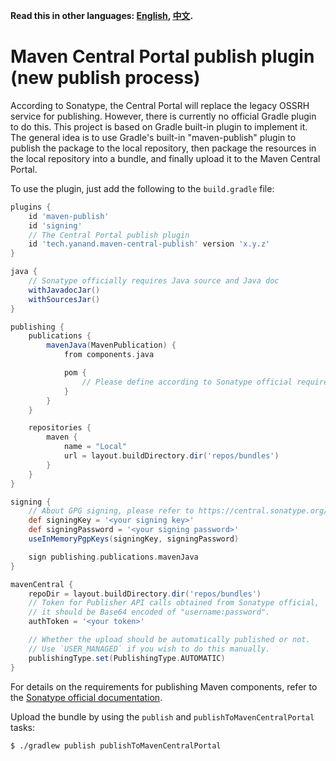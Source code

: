 **Read this in other languages: [English](README.md), [中文](README_zh.md).**

# Maven Central Portal publish plugin (new publish process)

According to Sonatype, the Central Portal will replace the legacy OSSRH service for publishing.
However, there is currently no official Gradle plugin to do this.
This project is based on Gradle built-in plugin to implement it.
The general idea is to use Gradle's built-in "maven-publish" plugin to publish the package to the local repository,
then package the resources in the local repository into a bundle, and finally upload it to the Maven Central Portal.

To use the plugin, just add the following to the `build.gradle` file:

```groovy
plugins {
    id 'maven-publish'
    id 'signing'
    // The Central Portal publish plugin
    id 'tech.yanand.maven-central-publish' version 'x.y.z'
}

java {
    // Sonatype officially requires Java source and Java doc
    withJavadocJar()
    withSourcesJar()
}

publishing {
    publications {
        mavenJava(MavenPublication) {
            from components.java

            pom {
                // Please define according to Sonatype official requirements
            }
        }
    }

    repositories {
        maven {
            name = "Local"
            url = layout.buildDirectory.dir('repos/bundles')
        }
    }
}

signing {
    // About GPG signing, please refer to https://central.sonatype.org/publish/requirements/gpg/
    def signingKey = '<your signing key>'
    def signingPassword = '<your signing password>'
    useInMemoryPgpKeys(signingKey, signingPassword)

    sign publishing.publications.mavenJava
}

mavenCentral {
    repoDir = layout.buildDirectory.dir('repos/bundles')
    // Token for Publisher API calls obtained from Sonatype official,
    // it should be Base64 encoded of "username:password".
    authToken = '<your token>'

    // Whether the upload should be automatically published or not.
    // Use `USER_MANAGED` if you wish to do this manually.
    publishingType.set(PublishingType.AUTOMATIC)
}
```

For details on the requirements for publishing Maven components, refer to the
[Sonatype official documentation](https://central.sonatype.org/publish/requirements/).

Upload the bundle by using the `publish` and `publishToMavenCentralPortal` tasks:

```shell
$ ./gradlew publish publishToMavenCentralPortal
```